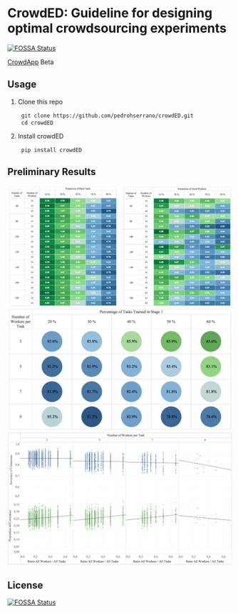 CrowdED: Guideline for designing optimal crowdsourcing experiments
====

[![FOSSA Status](https://app.fossa.io/api/projects/git%2Bgithub.com%2Fpedrohserrano%2FcrowdED.svg?type=shield)](https://app.fossa.io/projects/git%2Bgithub.com%2Fpedrohserrano%2FcrowdED?ref=badge_shield)

[CrowdApp](https://pedrohserrano.shinyapps.io/crowdapp/) Beta

## Usage

1) Clone this repo

        git clone https://github.com/pedrohserrano/crowdED.git
        cd crowdED

2) Install crowdED

        pip install crowdED

## Preliminary Results
![](reports/Fig1.png)
![](reports/Fig3.png)
![](reports/Fig4.png)


## License
[![FOSSA Status](https://app.fossa.io/api/projects/git%2Bgithub.com%2Fpedrohserrano%2FcrowdED.svg?type=large)](https://app.fossa.io/projects/git%2Bgithub.com%2Fpedrohserrano%2FcrowdED?ref=badge_large)